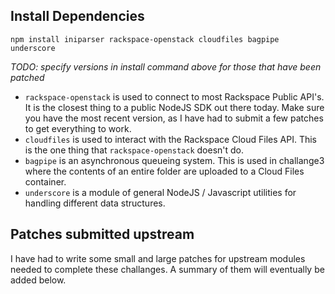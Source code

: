 Install Dependencies
------------

    npm install iniparser rackspace-openstack cloudfiles bagpipe underscore

_TODO: specify versions in install command above for those that have been patched_

- `rackspace-openstack` is used to connect to most Rackspace Public API's.  It is the closest thing to a public NodeJS SDK out there today.  Make sure you have the most recent version, as I have had to submit a few patches to get everything to work.
- `cloudfiles` is used to interact with the Rackspace Cloud Files API.  This is the one thing that `rackspace-openstack` doesn't do.
- `bagpipe` is an asynchronous queueing system.  This is used in challange3 where the contents of an entire folder are uploaded to a Cloud Files container.
- `underscore` is a module of general NodeJS / Javascript utilities for handling different data structures.

Patches submitted upstream
------------
I have had to write some small and large patches for upstream modules needed to complete these challanges.  A summary of them will eventually be added below.

